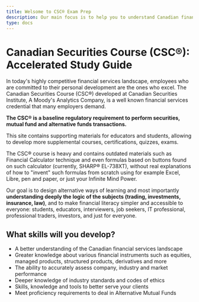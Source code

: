 ```yaml
---
title: Welsome to CSC® Exam Prep
description: Our main focus is to help you to understand Canadian financial services landscape and quickly prepare for CSC exams. You don't have to spend years for this!
type: docs
---
```


# Canadian Securities Course (CSC®): Accelerated Study Guide

In today's highly competitive financial services landscape, employees who are committed to their personal development are the ones who excel. The Canadian Securities Course (CSC®) developed at Canadian Securities Institute, A Moody's Analytics Company, is a well known financial services credential that many employers demand.

**The CSC® is a baseline regulatory requirement to perform securities, mutual fund and alternative funds transactions.**

This site contains supporting materials for educators and students, allowing to develop more supplemental courses, certifications, quizzes, exams.

The CSC® course is heavy and contains outdated materials such as Financial Calculator technique and even formulas based on buttons found on such calculator (currently, SHARP® EL-738XT), without real explanations of how to "invent" such formulas from scratch using for example Excel, Libre, pen and paper, or just your Infinite Mind Power.

Our goal is to design alternative ways of learning and most importantly **understanding deeply the logic of the subjects (trading, investments, insurance, law)**, and to make financial literacy simpler and accessible to everyone: students, educators, interviewers, job seekers, IT professional, professional traders, investors, and just for everyone.

## What skills will you develop?

- A better understanding of the Canadian financial services landscape
- Greater knowledge about various financial instruments such as equities, managed products, structured products, derivatives and more
- The ability to accurately assess company, industry and market performance
- Deeper knowledge of industry standards and codes of ethics
- Skills, knowledge and tools to better serve your clients
- Meet proficiency requirements to deal in Alternative Mutual Funds

